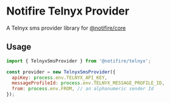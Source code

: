 # Notifire Telnyx Provider

A Telnyx sms provider library for [@notifire/core](https://github.com/notifirehq/notifire)

## Usage

```javascript
import { TelnyxSmsProvider } from '@notifire/telnyx';

const provider = new TelnyxSmsProvider({
  apiKey: process.env.TELNYX_API_KEY,
  messageProfileId: process.env.TELNYX_MESSAGE_PROFILE_ID,
  from: process.env.FROM, // an alphanumeric sender Id 
});
```

